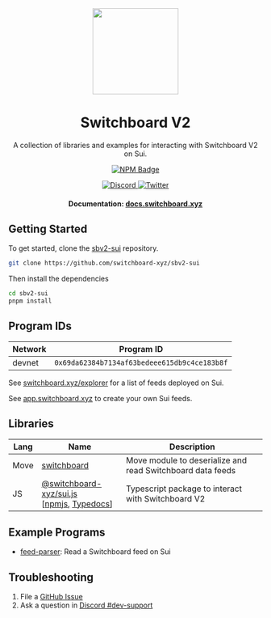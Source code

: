 <div align="center">
  <a href="#">
    <img height="170" src="https://github.com/switchboard-xyz/sbv2-core/raw/main/website/static/img/icons/switchboard/avatar.svg" />
  </a>

  <h1>Switchboard V2</h1>

  <p>A collection of libraries and examples for interacting with Switchboard V2 on Sui.</p>

  <p>
	  <a href="https://www.npmjs.com/package/@switchboard-xyz/sui.js">
      <img alt="NPM Badge" src="https://img.shields.io/github/package-json/v/switchboard-xyz/sbv2-sui?color=red&filename=javascript%2Fsui.js%2Fpackage.json&label=%40switchboard-xyz%2Fsui.js&logo=npm" />
    </a>
  </p>

  <p>
    <a href="https://discord.gg/switchboardxyz">
      <img alt="Discord" src="https://img.shields.io/discord/841525135311634443?color=blueviolet&logo=discord&logoColor=white" />
    </a>
    <a href="https://twitter.com/switchboardxyz">
      <img alt="Twitter" src="https://img.shields.io/twitter/follow/switchboardxyz?label=Follow+Switchboard" />
    </a>
  </p>

  <h4>
    <strong>Documentation: </strong><a href="https://docs.switchboard.xyz">docs.switchboard.xyz</a>
  </h4>
</div>

## Getting Started

To get started, clone the
[sbv2-sui](https://github.com/switchboard-xyz/sbv2-sui) repository.

```bash
git clone https://github.com/switchboard-xyz/sbv2-sui
```

Then install the dependencies

```bash
cd sbv2-sui
pnpm install
```

## Program IDs

| **Network** | **Program ID**                               |
| ----------- | -------------------------------------------- |
| devnet      | `0x69da62384b7134af63bedeee615db9c4ce183b8f` |

See [switchboard.xyz/explorer](https://switchboard.xyz/explorer) for a list of
feeds deployed on Sui.

See [app.switchboard.xyz](https://app.switchboard.xyz) to create your own Sui
feeds.

## Libraries

| **Lang** | **Name**                                                                                                                                                                                    | **Description**                                            |
| -------- | ------------------------------------------------------------------------------------------------------------------------------------------------------------------------------------------- | ---------------------------------------------------------- |
| Move     | [switchboard](/move/switchboard/)                                                                                                                                                           | Move module to deserialize and read Switchboard data feeds |
| JS       | [@switchboard-xyz/sui.js](/javascript/sui.js/) <br />[[npmjs](https://www.npmjs.com/package/@switchboard-xyz/sui.js), [Typedocs](https://docs.switchboard.xyz/api/@switchboard-xyz/sui.js)] | Typescript package to interact with Switchboard V2         |

## Example Programs

- [feed-parser](/programs/feed-parser/): Read a Switchboard feed on Sui

## Troubleshooting

1. File a [GitHub Issue](https://github.com/switchboard-xyz/sbv2-sui/issues/new)
2. Ask a question in
   [Discord #dev-support](https://discord.com/channels/841525135311634443/984343400377647144)
